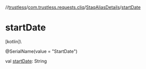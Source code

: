 //[trustless](../../../index.md)/[com.trustless.requests.cliq](../index.md)/[StaqAliasDetails](index.md)/[startDate](start-date.md)

# startDate

[kotlin]\

@SerialName(value = &quot;StartDate&quot;)

val [startDate](start-date.md): String
